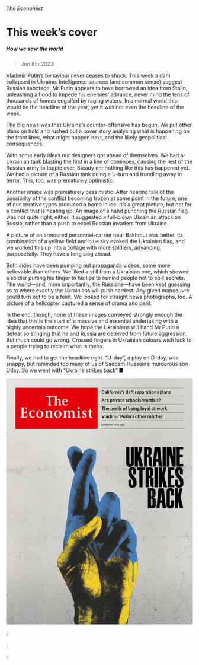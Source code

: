 ###### The Economist

# This week’s cover 

##### How we saw the world 

> Jun 8th 2023 

Vladimir Putin’s behaviour never ceases to shock. This week a dam collapsed in Ukraine. Intelligence sources (and common sense) suggest Russian sabotage. Mr Putin appears to have borrowed an idea from Stalin, unleashing a flood to impede his enemies’ advance, never mind the tens of thousands of homes engulfed by raging waters. In a normal world this would be the headline of the year; yet it was not even the headline of the week.

The big news was that Ukraine’s counter-offensive has begun. We put other plans on hold and rushed out a cover story analysing what is happening on the front lines, what might happen next, and the likely geopolitical consequences. 

With some early ideas our designers got ahead of themselves. We had a Ukrainian tank blasting the first in a line of dominoes, causing the rest of the Russian army to topple over. Steady on; nothing like this has happened yet. We had a picture of a Russian tank doing a U-turn and trundling away in terror. This, too, was prematurely optimistic. 

Another image was prematurely pessimistic. After hearing talk of the possibility of the conflict becoming frozen at some point in the future, one of our creative types produced a bomb in ice. It’s a great picture, but not for a conflict that is heating up. An image of a hand punching the Russian flag was not quite right, either. It suggested a full-blown Ukrainian attack on Russia, rather than a push to expel Russian invaders from Ukraine.

A picture of an armoured personnel-carrier near Bakhmut was better. Its combination of a yellow field and blue sky evoked the Ukrainian flag, and we worked this up into a collage with more soldiers, advancing purposefully. They have a long slog ahead.

Both sides have been pumping out propaganda videos, some more believable than others. We liked a still from a Ukrainian one, which showed a soldier putting his finger to his lips to remind people not to spill secrets. The world—and, more importantly, the Russians—have been kept guessing as to where exactly the Ukrainians will push hardest. Any given manoeuvre could turn out to be a feint. We looked for straight news photographs, too. A picture of a helicopter captured a sense of drama and peril.

In the end, though, none of these images conveyed strongly enough the idea that this is the start of a massive and essential undertaking with a highly uncertain outcome. We hope the Ukrainians will hand Mr Putin a defeat so stinging that he and Russia are deterred from future aggression. But much could go wrong. Crossed fingers in Ukrainian colours wish luck to a people trying to reclaim what is theirs.


Finally, we had to get the headline right. “U-day”, a play on D-day, was snappy, but reminded too many of us of Saddam Hussein’s murderous son Uday. So we went with “Ukraine strikes back”.■

![image](images/20230610_DE_US.jpg) 


: 

: 

: 

